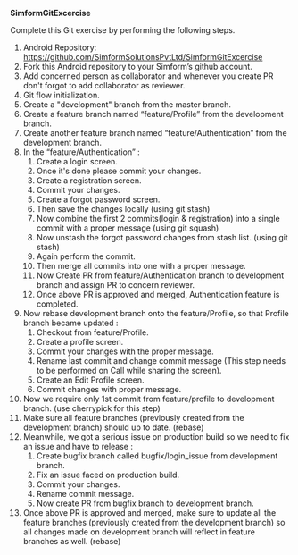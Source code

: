 <b>SimformGitExcercise</b>

Complete this Git exercise by performing the following steps.

1. Android Repository: https://github.com/SimformSolutionsPvtLtd/SimformGitExcercise
2. Fork this Android repository to your Simform’s github account.
3. Add concerned person as collaborator and whenever you create PR don't forgot to add collaborator as reviewer.
4. Git flow initialization.
5. Create a "development" branch from the master branch.
6. Create a feature branch named “feature/Profile” from the development branch.
7. Create another feature branch named “feature/Authentication” from the development branch.
8. In the “feature/Authentication” :
    1. Create a login screen.
    2. Once it's done please commit your changes.
    3. Create a registration screen.
    4. Commit your changes.
    5. Create a forgot password screen.
    6.  Then save the changes locally (using git stash) 
    7. Now combine the first 2 commits(login & registration) into a single commit with a proper message (using git squash)
    8. Now unstash the forgot password changes from stash list. (using git stash)
    9.  Again perform the commit.
    10.  Then merge all commits into one with a proper message.
    11. Now Create PR from feature/Authentication branch to development branch and assign PR to concern reviewer.
    12.  Once above PR is approved and merged, Authentication feature is completed.
9. Now rebase development branch onto the feature/Profile, so that Profile branch became updated :
    1. Checkout from feature/Profile.
    2. Create a profile screen.
    3. Commit your changes with the proper message.
    4. Rename last commit and change commit message (This step needs to be performed on Call while sharing the screen).
    5. Create an Edit Profile screen.
    6.  Commit changes with proper message.
10. Now we require only 1st commit from feature/profile to development branch. (use cherrypick for this step)
11. Make sure all feature branches (previously created from the development branch) should up to date. (rebase)
12. Meanwhile, we got a serious issue on production build so we need to fix an issue and have to release :
    1. Create bugfix branch called bugfix/login_issue from development branch.
    2. Fix an issue faced on production build.
    3. Commit your changes.
    4. Rename commit message.
    5. Now create PR from bugfix branch to development branch.
13. Once above PR is approved and merged, make sure to update all the feature branches (previously created from the development branch) so all changes made on development branch will reflect in feature branches as well. (rebase)
